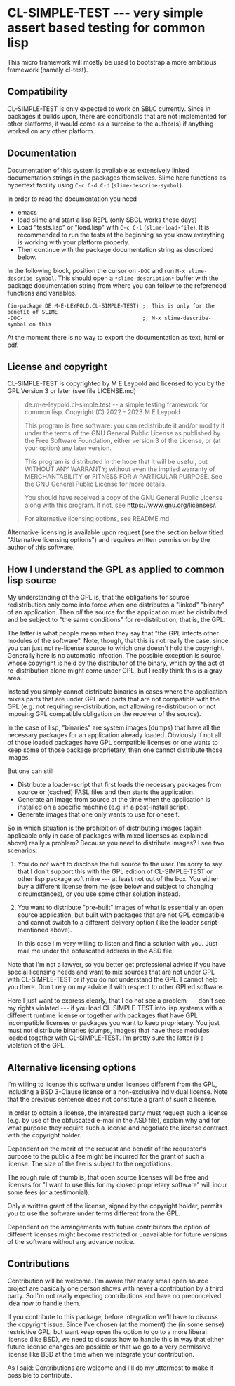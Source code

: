 CL-SIMPLE-TEST --- very simple assert based testing for common lisp
===================================================================

This micro framework will mostly be used to bootstrap a more ambitious
framework (namely cl-test).

Compatibility
-------------

CL-SIMPLE-TEST is only expected to work on SBLC currently. Since in
packages it builds upon, there are conditionals that are not
implemented for other platforms, it would come as a surprise to the
author(s) if anything worked on any other platform.

Documentation
-------------

Documentation of this system is available as extensively linked
documentation strings in the packages themselves. Slime here functions
as hypertext facility using `C-c C-d C-d` (`slime-describe-symbol`).

In order to read the documentation you need

- emacs
- load slime and start a lisp REPL (only SBCL works these days)
- Load "tests.lisp" or "load.lisp" with `C-c C-l`
  (`slime-load-file`). It is recommended to run the tests at the
  beginning so you know everything is working with your platform
  properly.  
- Then continue with the package documentation string as described below.

In the following block, position the cursor on `-DOC` and run `M-x
slime-describe-symbol`. This should open a `*slime-description*`
buffer with the package documentation string from where you can follow
to the referenced functions and variables.

    (in-package DE.M-E-LEYPOLD.CL-SIMPLE-TEST) ;; This is only for the benefit of SLIME
    -DOC-                                      ;; M-x slime-describe-symbol on this

At the moment there is no way to export the documentation as text,
html or pdf.

License and copyright
---------------------

CL-SIMPLE-TEST is copyrighted by M E Leypold and licensed to you by
the GPL Version 3 or later (see file LICENSE.md)

>  de.m-e-leypold.cl-simple.test -- a simple testing framework for common lisp.
>  Copyright (C) 2022 - 2023  M E Leypold
>
>  This program is free software: you can redistribute it and/or
>  modify it under the terms of the GNU General Public License as
>  published by the Free Software Foundation, either version 3 of the
>  License, or (at your option) any later version.
>
>  This program is distributed in the hope that it will be useful, but
>  WITHOUT ANY WARRANTY; without even the implied warranty of
>  MERCHANTABILITY or FITNESS FOR A PARTICULAR PURPOSE.  See the GNU
>  General Public License for more details.
>
>  You should have received a copy of the GNU General Public License
>  along with this program.  If not, see
>  <https://www.gnu.org/licenses/>.
>
>  For alternative licensing options, see README.md

Alternative licensing is available upon request (see the section below
titled "Alternative licensing options") and requires written
permission by the author of this software.

How I understand the GPL as applied to common lisp source
---------------------------------------------------------

My understanding of the GPL is, that the obligations for source
redistribution only come into force when one distributes a "linked"
"binary" of an application. Then _all_ the source for the application
must be distributed and be subject to "the same conditions" for
re-distribution, that is, the GPL.

The latter is what people mean when they say that "the GPL infects
other modules of the software". Note, though, that this is not really
the case, since you can just not re-license source to which one
doesn't hold the copyright. Generally here is no automatic
infection. The possible exception is source whose copyright is held by
the distributor of the binary, which by the act of re-distribution
alone might come under GPL, but I really think this is a gray area.

Instead you simply cannot distribute binaries in cases where the
application mixes parts that are under GPL and parts that are not
compatible with the GPL (e.g. not requiring re-distribution, not
allowing re-distribution or not imposing GPL compatible obligation on
the receiver of the source).

In the case of lisp, "binaries" are system images (dumps) that have
all the necessary packages for an application already
loaded. Obviously if not all of those loaded packages have GPL
compatible licenses or one wants to keep some of those package
proprietary, then one cannot distribute those images.

But one can still 

- Distribute a loader-script that first loads the necessary packages
  from source or (cached) FASL files and then starts the application.
- Generate an image from source at the time when the application is
  installed on a specific machine (e.g. in a post-install script).
- Generate images that one only wants to use for oneself.

So in which situation is the prohibition of distributing images (again
applicable only in case of packages with mixed licenses as explained
above) really a problem? Because you need to distribute images? I see
two scenarios:

1. You do not want to disclose the full source to the user. I'm sorry
   to say that I don't support this with the GPL edition of
   CL-SIMPLE-TEST or other lisp package soft mine --- at least not out
   of the box. You either buy a different license from me (see below
   and subject to changing circumstances), or you use some other
   solution instead.
   
2. You want to distribute "pre-built" images of what is essentially an
   open source application, but built with packages that are not GPL
   compatible and cannot switch to a different delivery option (like
   the loader script mentioned above).
   
   In this case I'm very willing to listen and find a solution with
   you. Just mail me under the obfuscated address in the ASD file.

Note that I'm not a lawyer, so you better get professional advice if
you have special licensing needs and want to mix sources that are not
under GPL with CL-SIMPLE-TEST or if you do not understand the GPL. I
cannot help you there. Don't rely on my advice if with respect to
other GPLed software.

Here I just want to express clearly, that I do not see a problem ---
don't see my rights violated --- if you load CL-SIMPLE-TEST into lisp
systems with a different runtime license or together with packages
that have GPL incompatible licenses or packages you want to keep
proprietary. You just must not distribute binaries (dumps, images)
that have these modules loaded together with CL-SIMPLE-TEST. I'm
pretty sure the latter _is_ a violation of the GPL.


Alternative licensing options
-----------------------------

I'm willing to license this software under licenses different from the
GPL, including a BSD 3-Clause license or a non-exclusive individual
license. Note that the previous sentence does not constitute a grant of
such a license.

In order to obtain a license, the interested party must request such a
license (e.g. by use of the obfuscated e-mail in the ASD file),
explain why and for what purpose they require such a license and
negotiate the license contract with the copyright holder. 

Dependent on the merit of the request and benefit of the requester's
purpose to the public a fee might be incurred for the grant of such a
license. The size of the fee is subject to the negotiations.

The rough rule of thumb is, that open source licenses will be free and
licenses for "I want to use this for my closed proprietary software"
will incur some fees (or a testimonial).

Only a written grant of the license, signed by the copyright holder,
permits you to use the software under terms different from the GPL.

Dependent on the arrangements with future contributors the option of
different licenses might become restricted or unavailable for future
versions of the software without any advance notice.

Contributions
-------------

Contribution will be welcome. I'm aware that many small open source
project are basically one person shows with never a contribution by a
third party. So I'm not really expecting contributions and have no
preconceived idea how to handle them.

If you contribute to this package, before integration we'll have to
discuss the copyright issue. Since I've chosen (at the moment) the (in
some sense) restrictive GPL, but want keep open the option to go to a
more liberal license (like BSD), we need to discuss how to handle this
in way that either future license changes are possible or that we go
to a very permissive license like BSD at the time when we integrate
your contribution.

As I said: Contributions are welcome and I'll do my uttermost to make
it possible to contribute.

